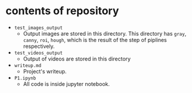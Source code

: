 # contents of repository

- `test_images_output`
  - Output images are stored in this directory. This directory has `gray`, `canny`, `roi`, `hough`, which is the result of the step of piplines respectively. 
- `test_videos_output` 
  - Output of videos are stored in this directory
- `writeup.md`
  - Project's writeup.
- `P1.ipynb`
  - All code is inside jupyter notebook.
